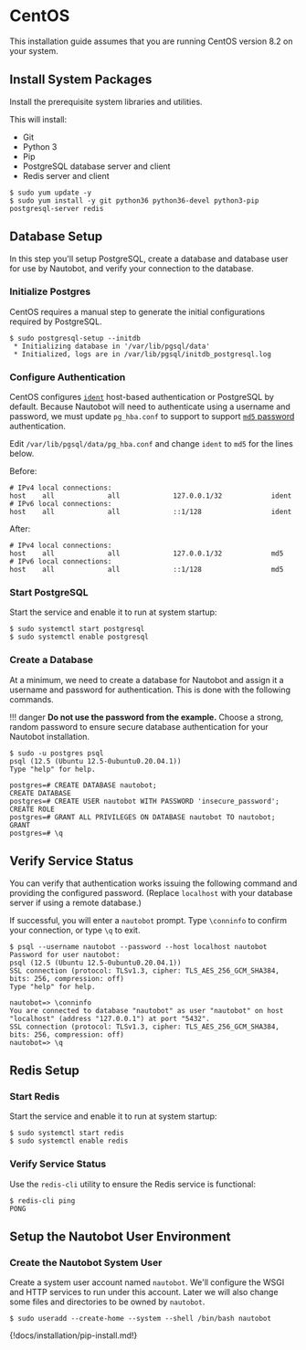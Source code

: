 # CentOS

This installation guide assumes that you are running CentOS version 8.2 on your system.

## Install System Packages

Install the prerequisite system libraries and utilities.

This will install:

- Git
- Python 3
- Pip
- PostgreSQL database server and client
- Redis server and client

```no-highlight
$ sudo yum update -y
$ sudo yum install -y git python36 python36-devel python3-pip postgresql-server redis
```

## Database Setup

In this step you'll setup PostgreSQL, create a database and database user for use by Nautobot, and verify your
connection to the database.

### Initialize Postgres

CentOS requires a manual step to generate the initial configurations required by PostgreSQL.

```no-highlight
$ sudo postgresql-setup --initdb
 * Initializing database in '/var/lib/pgsql/data'
 * Initialized, logs are in /var/lib/pgsql/initdb_postgresql.log
```

### Configure Authentication

CentOS configures [`ident`](https://www.postgresql.org/docs/current/auth-ident.html) host-based authentication or
PostgreSQL by default. Because Nautobot will need to authenticate using a username and password, we must update
`pg_hba.conf` to support to support [`md5` password](https://www.postgresql.org/docs/current/auth-password.html) authentication.

Edit `/var/lib/pgsql/data/pg_hba.conf` and change `ident` to `md5` for the lines below.

Before: 
```no-highlight
# IPv4 local connections:
host    all             all             127.0.0.1/32            ident
# IPv6 local connections:
host    all             all             ::1/128                 ident
```

After:
```no-highlight
# IPv4 local connections:
host    all             all             127.0.0.1/32            md5
# IPv6 local connections:
host    all             all             ::1/128                 md5
```

### Start PostgreSQL

Start the service and enable it to run at system startup:

```no-highlight
$ sudo systemctl start postgresql
$ sudo systemctl enable postgresql
```

### Create a Database

At a minimum, we need to create a database for Nautobot and assign it a username and password for authentication. This
is done with the following commands.

!!! danger
    **Do not use the password from the example.** Choose a strong, random password to ensure secure database
    authentication for your Nautobot installation.

```no-highlight
$ sudo -u postgres psql
psql (12.5 (Ubuntu 12.5-0ubuntu0.20.04.1))
Type "help" for help.

postgres=# CREATE DATABASE nautobot;
CREATE DATABASE
postgres=# CREATE USER nautobot WITH PASSWORD 'insecure_password';
CREATE ROLE
postgres=# GRANT ALL PRIVILEGES ON DATABASE nautobot TO nautobot;
GRANT
postgres=# \q
```

## Verify Service Status

You can verify that authentication works issuing the following command and providing the configured password. (Replace `localhost` with your database server if using a remote database.)

If successful, you will enter a `nautobot` prompt. Type `\conninfo` to confirm your connection, or type `\q` to exit.

```no-highlight
$ psql --username nautobot --password --host localhost nautobot
Password for user nautobot:
psql (12.5 (Ubuntu 12.5-0ubuntu0.20.04.1))
SSL connection (protocol: TLSv1.3, cipher: TLS_AES_256_GCM_SHA384, bits: 256, compression: off)
Type "help" for help.

nautobot=> \conninfo
You are connected to database "nautobot" as user "nautobot" on host "localhost" (address "127.0.0.1") at port "5432".
SSL connection (protocol: TLSv1.3, cipher: TLS_AES_256_GCM_SHA384, bits: 256, compression: off)
nautobot=> \q
```

## Redis Setup

### Start Redis

Start the service and enable it to run at system startup:

```no-highlight
$ sudo systemctl start redis
$ sudo systemctl enable redis
```

### Verify Service Status

Use the `redis-cli` utility to ensure the Redis service is functional:

```no-highlight
$ redis-cli ping
PONG
```

## Setup the Nautobot User Environment

### Create the Nautobot System User

Create a system user account named `nautobot`. We'll configure the WSGI and HTTP services to run under this account.
Later we will also change some files and directories to be owned by `nautobot`.

```no-highlight
$ sudo useradd --create-home --system --shell /bin/bash nautobot
```

{!docs/installation/pip-install.md!}
